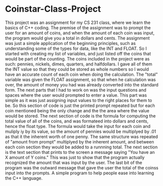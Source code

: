 # Coinstar-Class-Project
This project was an assignment for my CS 231 class, where we learn the basics of C++ coding.
The premise of the assignment was to prompt the user for an amount of coins, and when the amount of each coin was input, the program would give you a total in dollars and cents.
The assignment was just a simple application of the beginning principles, such as understanding some of the types for data, like the INT and FLOAT.
So I started with creating my list of variables, and just listed off the coins that would be part of the counting.
The coins included in the project were as such: pennies, nickels, dimes, quarters, and halfdollars.
I gave all of them the INT value so that they could be stored as whole numbers so I would have an accurate count of each coin when doing the calculation.
The "total" variable was given the FLOAT assignment, so that when he calculation was over, the amount of money you had was already converted into the standard form.
The next parts that I had to work on was the input questions and spaces where the user would prompted to enter a value.
This part was simple as it was just assigning input values to the right places for them to be.
So this section of code is just the printed prompt repeated but for each coin mentioned being the only change and the the area where the value would be stored.
The next section of code is the formula for computing the total value of all of the coins, and was formateed into dollars and cents, hence the float type.
The formula would take the input for each coin and muliply iy by its value, so the amount of pennies would be multiplyed by .01 as that it the inherent worth of one penny.
The same structure was repeated of "amount from prompt" multiplyed by the inherent amount, and between each coin section they would be added to a runnning total.
The next section is the text section that prints to the screen a message saying "You have an X amount of Y coins."
This was just to show that the program actually recognized the amount that was input by the user.
The last bit of the program was the outward message that gave the user the total of the coinss input into the prompts.
A simple program to help people ease into learning the C++ language.
